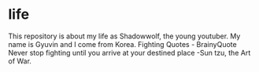 # life
This repository is about my life as Shadowwolf, the young youtuber. My name is Gyuvin and I come from Korea. 
Fighting Quotes - BrainyQuote
Never stop fighting until you arrive at your destined place -Sun tzu, the Art of War. 
